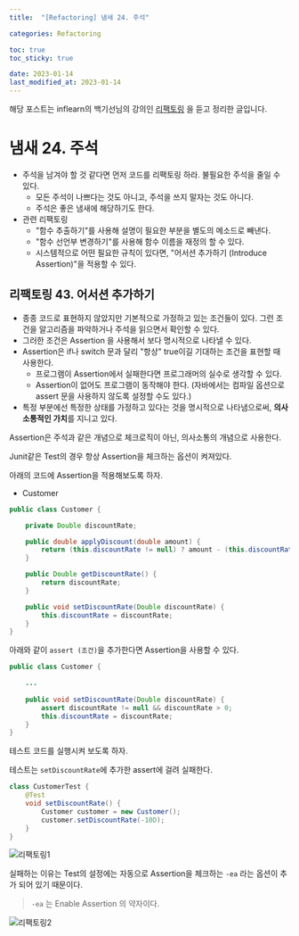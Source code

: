 ```yaml
---
title:  "[Refactoring] 냄새 24. 주석"

categories: Refactoring

toc: true
toc_sticky: true

date: 2023-01-14
last_modified_at: 2023-01-14
---
```


해당 포스트는 inflearn의 백기선님의 강의인 [리팩토링](https://www.inflearn.com/course/%EB%A6%AC%ED%8C%A9%ED%86%A0%EB%A7%81) 을 듣고 정리한 글입니다.

# 냄새 24. 주석

- 주석을 남겨야 할 것 같다면 먼저 코드를 리팩토링 하라. 불필요한 주석을 줄일 수 있다.
  - 모든 주석이 나쁘다는 것도 아니고, 주석을 쓰지 말자는 것도 아니다.
  - 주석은 좋은 냄새에 해당하기도 한다.
- 관련 리팩토링
  - "함수 추출하기"를 사용해 설명이 필요한 부분을 별도의 메소드로 빼낸다.
  - "함수 선언부 변경하기"를 사용해 함수 이름을 재정의 할 수 있다.
  - 시스템적으로 어떤 필요한 규칙이 있다면, "어서션 추가하기 (Introduce Assertion)"을 적용할 수 있다.

## 리팩토링 43. 어서션 추가하기

- 종종 코드로 표현하지 않았지만 기본적으로 가정하고 있는 조건들이 있다. 그런 조건을 알고리즘을 파악하거나 주석을 읽으면서 확인할 수 있다.
- 그러한 조건은 Assertion 을 사용해서 보다 명시적으로 나타낼 수 있다.
- Assertion은 if나 switch 문과 달리 "항상" true이길 기대하는 조건을 표현할 때 사용한다.
  - 프로그램이 Assertion에서 실패한다면 프로그래머의 실수로 생각할 수 있다.
  - Assertion이 없어도 프로그램이 동작해야 한다. (자바에서는 컴파일 옵션으로 assert 문을 사용하지 않도록 설정할 수도 있다.)
- 특정 부분에선 특정한 상태를 가정하고 있다는 것을 명시적으로 나타냄으로써, **의사소통적인 가치**를 지니고 있다.

Assertion은 주석과 같은 개념으로 체크로직이 아닌, 의사소통의 개념으로 사용한다.

Junit같은 Test의 경우 항상 Assertion을 체크하는 옵션이 켜져있다.

아래의 코드에 Assertion을 적용해보도록 하자.

- Customer

```java
public class Customer {

    private Double discountRate;

    public double applyDiscount(double amount) {
        return (this.discountRate != null) ? amount - (this.discountRate * amount) : amount;
    }

    public Double getDiscountRate() {
        return discountRate;
    }

    public void setDiscountRate(Double discountRate) {
        this.discountRate = discountRate;
    }
}
```

아래와 같이 `assert (조건)`을 추가한다면 Assertion을 사용할 수 있다.

```java
public class Customer {

    ...
  
    public void setDiscountRate(Double discountRate) {
        assert discountRate != null && discountRate > 0;
        this.discountRate = discountRate;
    }
}
```

테스트 코드를 실행시켜 보도록 하자.

테스트는 `setDiscountRate`에 추가한 assert에 걸려 실패한다.

```java
class CustomerTest {
    @Test
    void setDiscountRate() {
        Customer customer = new Customer();
        customer.setDiscountRate(-10D);
    }
}
```

![리팩토링1]({{site.url}}/assets/image/2023/2023-01/14-refact001.png)


실패하는 이유는 Test의 설정에는 자동으로 Assertion을 체크하는 `-ea` 라는 옵션이 추가 되어 있기 때문이다.

> `-ea` 는 Enable Assertion 의 약자이다.

![리팩토링2]({{site.url}}/assets/image/2023/2023-01/14-refact002.png)


